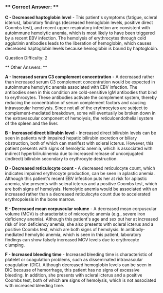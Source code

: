 ### ** Correct Answer: **

**C - Decreased haptoglobin level** - This patient's symptoms (fatigue, scleral icterus), laboratory findings (decreased hemoglobin levels, positive direct Coombs test), and recent upper respiratory infection are consistent with autoimmune hemolytic anemia, which is most likely to have been triggered by a recent EBV infection. The hemolysis of erythrocytes through cold agglutinin antibodies leads to the liberation of hemoglobin, which causes decreased haptoglobin levels because hemoglobin is bound by haptoglobin.

Question Difficulty: 2

** Other Answers: **

**A - Increased serum C3 complement concentration** - A decreased rather than increased serum C3 complement concentration would be expected in autoimmune hemolytic anemia associated with EBV infection. The antibodies seen in this condition are cold-sensitive IgM antibodies that bind to erythrocytes. These antibodies activate the complement system, thereby reducing the concentration of serum complement factors and causing intravascular hemolysis. Since not all of the erythrocytes are subject to complement-mediated breakdown, some will eventually be broken down in the extravascular component of hemolysis, the reticuloendothelial system of the spleen and the liver.

**B - Increased direct bilirubin level** - Increased direct bilirubin levels can be seen in patients with impaired hepatic bilirubin excretion or biliary obstruction, both of which can manifest with scleral icterus. However, this patient presents with signs of hemolytic anemia, which is associated with indirect hyperbilirubinemia due to increased release of unconjugated (indirect) bilirubin secondary to erythrocyte destruction.

**D - Decreased reticulocyte count** - A decreased reticulocyte count, which indicates impaired erythrocyte production, can be seen in aplastic anemia. Although this patient's recent EBV infection puts her at risk for aplastic anemia, she presents with scleral icterus and a positive Coombs test, which are both signs of hemolysis. Hemolytic anemia would be associated with an increased rather than a decreased reticulocyte count due to accelerated erythropoiesis in the bone marrow.

**E - Decreased mean corpuscular volume** - A decreased mean corpuscular volume (MCV) is characteristic of microcytic anemia (e.g., severe iron deficiency anemia). Although this patient's age and sex put her at increased risk of iron deficiency anemia, she also presents with scleral icterus and a positive Coombs test, which are both signs of hemolysis. In antibody-mediated hemolytic anemia, which is seen in this patient, laboratory findings can show falsely increased MCV levels due to erythrocyte clumping.

**F - Increased bleeding time** - Increased bleeding time is characteristic of platelet or coagulation problems, such as disseminated intravascular coagulation (DIC). Although decreased hemoglobin levels can be seen in DIC because of hemorrhage, this patient has no signs of excessive bleeding. In addition, she presents with scleral icterus and a positive Coombs test, both of which are signs of hemolysis, which is not associated with increased bleeding time.

